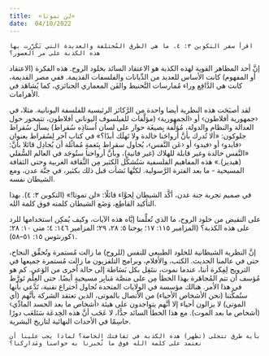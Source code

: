 ```yaml
---
title:  «لن تموتا»
date:  04/10/2022
---
```


`اقرأ سفر التكوين ٣: ٤. ما هي الطرق المُختلفة والعديدة التي تَكَرَّرت بها هذه الكذبة على مر العصور؟`

إنَّ أحد المظاهر القوية لهذه الكذبة هو الاعتقاد السائد بخلود الروح. هذه الفكرة (الاعتقاد أو المفهوم) كانت الأساس للعديد من الدِّيانات والفلسفات القديمة. ففي مصر القديمة، كانت هي الدَّافِع وراء مُمارسات التَّحنيط والفَن المعماري الجنائزي، كما يُشاهَد في الأهرامات.

لقد أصبَحَت هذه النظرية أيضا واحدة من الرَّكائز الرئيسية للفلسفة اليونانية. مثلا، في ‹جمهورية أفلاطون› أو ‹الجمهورية› (مؤلَّفات للفيلسوف اليوناني أفلاطون، تتمحور حول العدالة والنظام والدولة، مُؤلَّفة بِصيغَة حوار على لسان اُستاذِه سُقراط) يسأل سُقراط جلوكون: «ألا تُدرك بأنَّ أرواحَنا خالدة ولا تَهلَك أبدًا؟» في كتابٍ آخر لِسُقراط بعنوان ‹فايدو› أو ‹فيدو› أو ‹عَن النَّفس›، يُحاول سقراط بِنَغمةٍ مُماثلة أن يُجادِل قائلا بأنَّ: «النَّفس خالدة وغير قابلة للهلاك (غير فانية)، وبأنَّ أرواحنا ستُوجَد في العالم السُّفلي (هيديز).» هذه المفاهيم الفلسفية سَتُشكِّل الكثير مِن الثَّقافة الغربية وحتى الثقافة المسيحية - ما بعد الفترة الرَّسولية. لكنَّها نَشأت قبل ذلك بكثير، في جنَّة عدن، ومع الشيطان نفسه.

في صميم تجربة جنة عدن، أكَّد الشيطان لِحوَّاء قائلًا: «لن تموتا!» (التكوين ٣: ٤). بهذا التأكيد القاطِع، وَضَع الشيطان كلمته فوق كلمة الله.

على النقيض من خلود الروح، ما الذي تُعلِّمنا إيَّاه هذه الآيات، وكيف يُمكِن استخدامها للرد على هذه الكذبة؟ (المزامير ١١٥: ١٧؛ يوحنا ٥: ٢٨، ٢٩؛ المزامير ١٤٦: ٤؛ متى ١٠: ٢٨؛ ١كورنثوس ١٥: ٥١–٥٨).

إنَّ النظرية الشيطانية للخلود الطبيعي للنفس (للروح) ما زالت مُستمرة وتُحقِّق النجاح، حتى في عالمنا الحديث. الكتب، والأفلام، وبرامج التلفزيون ما زالت مُستمرة جميعها في الترويج لِفِكرة أننا، عندما نموت، ننتَقِل بكل بَسَاطة إلى حالة اُخرى من الوَعي. كم هو مُؤسف أن تتم المُجاهَرة بهذا الخطأ مِن على منصَّة مَنابِر مسيحيةٍ أيضًا. حتى العِلْم تَورَّط في هذا الأمر. هنالك مؤسسة في الولايات المتحدة تُحاول اختراع تقنية، تَدَّعي بأنها ستُمكِّننا (نحن الأشخاص الأحياء) من الاِّتصال بالموتى، الذين تعتقد الشركة بأنَّهم (أي الموتى) لا يزالون أحياء إلا أنَّهم يتواجدون على هيئة ‹أشخاص ما بعد الجسد المادِّي› (أشخاص ما بعد الموت). مع هذا الخطأ السائد جدًّا، لا عَجَب أنَّ هذه الخِدعَة سَتَلعَب دورًا حاسِمًا في الأحداث النهائية لتاريخ البشرية.

`بأية طرق تتجلى (تظهر) هذه الكذبة في ثقافتك الخاصة؟ لماذا يجب علينا أن نعتمد على كلمة الله فوق ما تُخبرنا به حواسنا ومَدارِكنا؟`